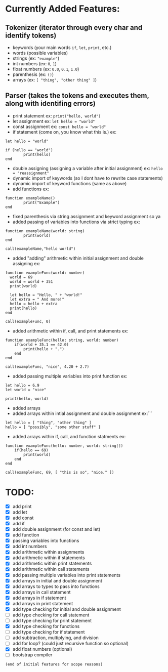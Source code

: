 # Currently Added Features:

## Tokenizer (iterator through every char and identify tokens)

- keywords (your main words `if`, `let`, `print`, etc.)
- words (possible variables)
- strings (ex: `"example"`)
- int numbers (ex: `0`, `1`)
- float numbers (ex: `0.0`, `0.1`, `1.0`)
- parenthesis (ex: `()`)
- arrays (ex: `[ "thing", "other thing" ]`)

## Parser (takes the tokens and executes them, along with identifing errors)

- print statement ex: `print("hello, world")`
- let assignment ex: `let hello = "world"`
- const assignment ex: `const hello = "world"`
- if statement (come on, you know what this is.) ex:

```SusCoding
let hello = "world"

if (hello == "world")
		print(hello)
end
```

- double assigning (assigning a variable after initial assignment) ex: `hello = "reassignment"`
- dynamic import of keywords (so I dont have to rewrite case statements)
- dynamic import of keyword functions (same as above)
- add functions ex:

```SusCoding
function exampleName()
		print("Example")
end
```

- fixed parenthesis via string assignment and keyword assignment so ya
- added passing of variables into functions via strict typing ex:

```SusCoding
function exampleName(world: string)
		print(world)
end

call(exampleName,"hello world")
```

- added "adding" arithmetic within initial assignment and double assigning ex:

```SusCoding
function exampleFunc(world: number)
  world = 69
  world = world + 351
  print(world)

  let hello = "Hello, " + "world!"
  let extra = " And more!"
  hello = hello + extra
  print(hello)
end

call(exampleFunc, 0)
```
- added arithmetic within if, call, and print statements ex:
```SusCoding
function exampleFunc(hello: string, world: number)
	if(world + 35.1 == 42.0)
		print(hello + ".")
	end
end

call(exampleFunc, "nice", 4.20 + 2.7)
```
- added passing multiple variables into print function ex:
```SusCoding
let hello = 6.9
let world = "nice"

print(hello, world)
```
- added arrays
- added arrays within intial assignment and double assignment ex:```
```SusCoding
let hello = [ "thing", "other thing" ]
hello = [ "possibly", "some other stuff" ]
```
- added arrays within if, call, and function statments ex:
```SusCoding
function exampleFunc(hello: number, world: string[])
	if(hello == 69)
		print(world)
	end
end

call(exampleFunc, 69, [ "this is so", "nice." ])
```

# TODO:

- [x] add print
- [x] add let
- [x] add const
- [x] add if
- [x] add double assignment (for const and let)
- [x] add function
- [x] passing variables into functions
- [x] add int numbers
- [x] add arithmetic within assignments
- [x] add arithmetic within if statements
- [x] add arithmetic within print statements
- [x] add arithmetic within call statements
- [x] add passing multiple variables into print statements
- [x] add arrays in initial and double assignment
- [x] add arrays to types to pass into functions
- [x] add arrays in call statement
- [x] add arrays in if statement
- [x] add arrays in print statement
- [x] add type checking for initial and double assignment
- [ ] add type checking for call statement
- [ ] add type checking for print statement
- [x] add type checking for functions
- [ ] add type checking for if statement
- [ ] add subtraction, multiplying, and division
- [ ] add for loop? (could just recursive function so optional)
- [x] add float numbers (optional)
- [ ] bootstrap compiler

`(end of initial features for scope reasons)`
